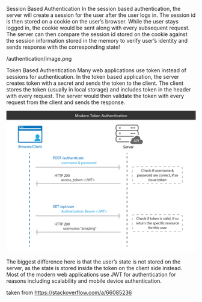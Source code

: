 Session Based Authentication
In the session based authentication, the server will create a session for the user after the user logs in. The session id is then stored on a cookie on the user’s browser. While the user stays logged in, the cookie would be sent along with every subsequent request. The server can then compare the session id stored on the cookie against the session information stored in the memory to verify user’s identity and sends response with the corresponding state!

/authentication/image.png

Token Based Authentication
Many web applications use token instead of sessions for authentication. In the token based application, the server creates token with a secret and sends the token to the client. The client stores the token (usually in local storage) and includes token in the header with every request. The server would then validate the token with every request from the client and sends the response.

![Getting Started](./image-1.png)

The biggest difference here is that the user’s state is not stored on the server, as the state is stored inside the token on the client side instead. Most of the modern web applications use JWT for authentication for reasons including scalability and mobile device authentication.

taken from https://stackoverflow.com/a/66085236
